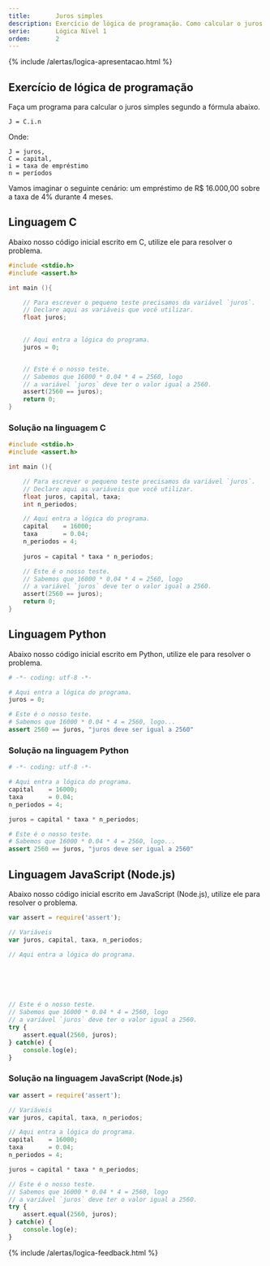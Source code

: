```yaml
---
title:       Juros simples
description: Exercício de lógica de programação. Como calcular o juros simples ?.
serie:       Lógica Nível 1
ordem:       2
---
```


{% include /alertas/logica-apresentacao.html %}

Exercício de lógica de programação
---

Faça um programa para calcular o juros simples segundo a fórmula abaixo.

    J = C.i.n

Onde:

    J = juros,
    C = capital,
    i = taxa de empréstimo
    n = períodos

Vamos imaginar o seguinte cenário: um empréstimo de R$ 16.000,00 sobre a taxa de 4% durante 4 meses.



Linguagem C
---

Abaixo nosso código inicial escrito em C, utilize ele para resolver o problema.

```c
#include <stdio.h>
#include <assert.h>

int main (){

    // Para escrever o pequeno teste precisamos da variável `juros`.
    // Declare aqui as variáveis que você utilizar.
	float juros;
	

    // Aqui entra a lógica do programa.
	juros = 0;


    // Este é o nosso teste.
    // Sabemos que 16000 * 0.04 * 4 = 2560, logo
    // a variável `juros` deve ter o valor igual a 2560.
	assert(2560 == juros);
	return 0;
}
```

### Solução na linguagem C

```c
#include <stdio.h>
#include <assert.h>

int main (){

    // Para escrever o pequeno teste precisamos da variável `juros`.
    // Declare aqui as variáveis que você utilizar.
	float juros, capital, taxa;
	int n_periodos;	

    // Aqui entra a lógica do programa.
	capital    = 16000;
	taxa       = 0.04;
	n_periodos = 4;
	
	juros = capital * taxa * n_periodos;

    // Este é o nosso teste.
    // Sabemos que 16000 * 0.04 * 4 = 2560, logo
    // a variável `juros` deve ter o valor igual a 2560.
	assert(2560 == juros);
	return 0;
}
```


Linguagem Python
---

Abaixo nosso código inicial escrito em Python, utilize ele para resolver o problema.

```python
# -*- coding: utf-8 -*-

# Aqui entra a lógica do programa.
juros = 0;

# Este é o nosso teste.
# Sabemos que 16000 * 0.04 * 4 = 2560, logo...
assert 2560 == juros, "juros deve ser igual a 2560"
```

### Solução na linguagem Python

```python
# -*- coding: utf-8 -*-

# Aqui entra a lógica do programa.
capital    = 16000;
taxa       = 0.04;
n_periodos = 4;

juros = capital * taxa * n_periodos;

# Este é o nosso teste.
# Sabemos que 16000 * 0.04 * 4 = 2560, logo...
assert 2560 == juros, "juros deve ser igual a 2560"
```


Linguagem JavaScript (Node.js)
---

Abaixo nosso código inicial escrito em JavaScript (Node.js), utilize ele para resolver o problema.


```javascript
var assert = require('assert');

// Variáveis
var juros, capital, taxa, n_periodos; 

// Aqui entra a lógica do programa.






// Este é o nosso teste.
// Sabemos que 16000 * 0.04 * 4 = 2560, logo
// a variável `juros` deve ter o valor igual a 2560.
try {
    assert.equal(2560, juros);
} catch(e) {
    console.log(e);
}

```


### Solução na linguagem JavaScript (Node.js)


```javascript
var assert = require('assert');

// Variáveis
var juros, capital, taxa, n_periodos; 

// Aqui entra a lógica do programa.
capital    = 16000;
taxa       = 0.04;
n_periodos = 4;

juros = capital * taxa * n_periodos;

// Este é o nosso teste.
// Sabemos que 16000 * 0.04 * 4 = 2560, logo
// a variável `juros` deve ter o valor igual a 2560.
try {
    assert.equal(2560, juros);
} catch(e) {
    console.log(e);
}

```

{% include /alertas/logica-feedback.html %}